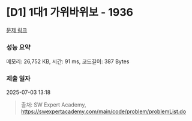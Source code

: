 # [D1] 1대1 가위바위보 - 1936 

[문제 링크](https://swexpertacademy.com/main/code/problem/problemDetail.do?contestProbId=AV5PjKXKALcDFAUq) 

### 성능 요약

메모리: 26,752 KB, 시간: 91 ms, 코드길이: 387 Bytes

### 제출 일자

2025-07-03 13:18



> 출처: SW Expert Academy, https://swexpertacademy.com/main/code/problem/problemList.do
